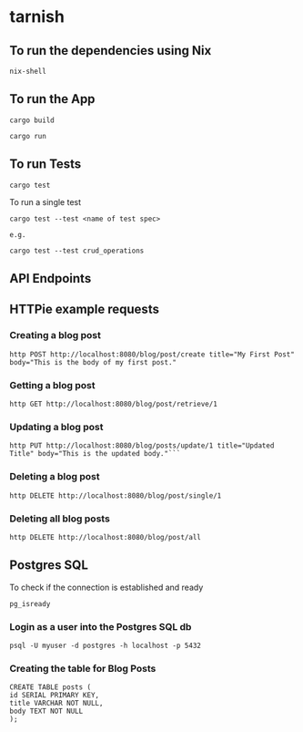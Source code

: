 # tarnish

## To run the dependencies using Nix

```
nix-shell
```

## To run the App

```
cargo build
```

```
cargo run
```

## To run Tests

```
cargo test
```

To run a single test

```
cargo test --test <name of test spec>

e.g.

cargo test --test crud_operations 
```

## API Endpoints


## HTTPie example requests


### Creating a blog post
```
http POST http://localhost:8080/blog/post/create title="My First Post" body="This is the body of my first post."
```

### Getting a blog post
```
http GET http://localhost:8080/blog/post/retrieve/1
```

### Updating a blog post
```
http PUT http://localhost:8080/blog/posts/update/1 title="Updated Title" body="This is the updated body."```
```

### Deleting a blog post
```
http DELETE http://localhost:8080/blog/post/single/1
```

### Deleting all blog posts
```
http DELETE http://localhost:8080/blog/post/all
```

## Postgres SQL

To check if the connection is established and ready

```
pg_isready
```

### Login as a user into the Postgres SQL db

```
psql -U myuser -d postgres -h localhost -p 5432
```


### Creating the table for Blog Posts
```
CREATE TABLE posts (
id SERIAL PRIMARY KEY,
title VARCHAR NOT NULL,
body TEXT NOT NULL
);
```